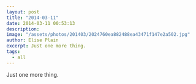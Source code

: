 ```yaml
---
layout: post
title: "2014-03-11"
date: 2014-03-11 00:53:13
description: 
image: "/assets/photos/201403/2024760ea882488ea43471f147e2a502.jpg"
author: Elise Plain
excerpt: Just one more thing.
tags: 
  - all
---
```


Just one more thing.
<p></p>
